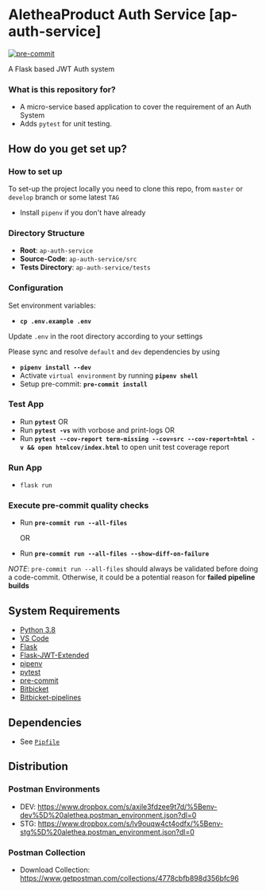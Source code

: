 # AletheaProduct Auth Service [ap-auth-service]

[![pre-commit](https://img.shields.io/badge/pre--commit-enabled-brightgreen?logo=pre-commit&logoColor=white)](https://github.com/pre-commit/pre-commit)

A Flask based JWT Auth system

### What is this repository for?

- A micro-service based application to cover the requirement of an Auth System
- Adds `pytest` for unit testing.

## How do you get set up?

### How to set up

To set-up the project locally you need to clone this repo, from `master` or `develop` branch or some latest `TAG`

- Install `pipenv` if you don't have already

### Directory Structure

- **Root**: `ap-auth-service`
- **Source-Code**: `ap-auth-service/src`
- **Tests Directory**: `ap-auth-service/tests`

### Configuration

Set environment variables:

- **`cp .env.example .env`**

Update `.env` in the root directory according to your settings

Please sync and resolve `default` and `dev` dependencies by using

- **`pipenv install --dev`**
- Activate `virtual environment` by running **`pipenv shell`**
- Setup pre-commit: **`pre-commit install`**

### Test App

- Run **`pytest`**
  OR
- Run **`pytest -vs`** with vorbose and print-logs
  OR
- Run **`pytest --cov-report term-missing --cov=src --cov-report=html -v && open htmlcov/index.html`** to open unit test coverage report

### Run App

- `flask run`

### Execute pre-commit quality checks

- Run **`pre-commit run --all-files`**

  OR

- Run **`pre-commit run --all-files --show-diff-on-failure`**

_NOTE_: `pre-commit run --all-files` should always be validated before doing a code-commit. Otherwise, it could be a potential reason for **failed pipeline builds**

## System Requirements

- [Python 3.8](https://www.python.org/downloads/release/python-383/)
- [VS Code](https://code.visualstudio.com/)
- [Flask](https://flask.palletsprojects.com/en/1.1.x/)
- [Flask-JWT-Extended](https://pypi.org/project/Flask-JWT-Extended/)
- [pipenv](https://pypi.org/project/pipenv/)
- [pytest](https://pypi.org/project/pytest/)
- [pre-commit](https://pre-commit.com/)
- [Bitbicket](www.bitbucket.org)
- [Bitbicket-pipelines](https://bitbucket.org/product/features/pipelines)

## Dependencies

- See [`Pipfile`](/Pipfile)

## Distribution

### Postman Environments

- DEV: https://www.dropbox.com/s/axjle3fdzee9t7d/%5Benv-dev%5D%20alethea.postman_environment.json?dl=0
- STG: https://www.dropbox.com/s/lv9ouqw4ct4odfx/%5Benv-stg%5D%20alethea.postman_environment.json?dl=0

### Postman Collection

- Download Collection: https://www.getpostman.com/collections/4778cbfb898d356bfc96
